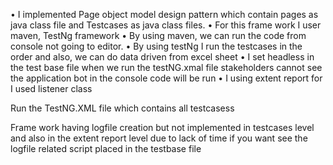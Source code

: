 •	I implemented Page object model design pattern which contain pages as java class file and Testcases as java class files.
•	For this frame work I user maven, TestNg framework
•	By using maven, we can run the code from console not going to editor.
•	By using testNg I run the testcases in the order and also, we can do data driven from excel sheet 
•	I set headless in the test base file when we run the testNG.xmal file stakeholders cannot see the application bot in the console code will be run
•	I using extent report for I used listener class


Run the TestNG.XML file which contains all testcasess

Frame work having logfile creation but not implemented in testcases level and also in the extent report level due to lack of time 
if you want see the logfile  related script placed in the testbase file 

